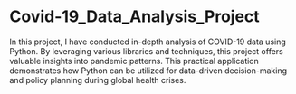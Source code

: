 # Covid-19_Data_Analysis_Project

In this project, I have conducted in-depth analysis of COVID-19 data using Python. By leveraging various libraries and techniques, this project offers valuable insights into pandemic patterns. This practical application demonstrates how Python can be utilized for data-driven decision-making and policy planning during global health crises.

